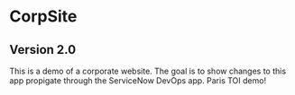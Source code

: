 # CorpSite

## Version 2.0

This is a demo of a corporate website.  The goal is to show changes to this app propigate through the ServiceNow DevOps app. Paris TOI demo!
